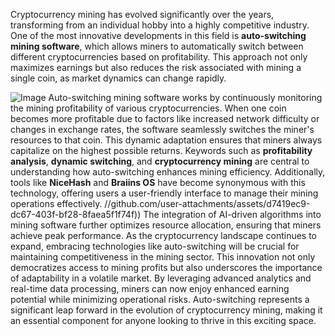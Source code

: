 Cryptocurrency mining has evolved significantly over the years, transforming from an individual hobby into a highly competitive industry. One of the most innovative developments in this field is **auto-switching mining software**, which allows miners to automatically switch between different cryptocurrencies based on profitability. This approach not only maximizes earnings but also reduces the risk associated with mining a single coin, as market dynamics can change rapidly.

![Image](https://github.com/user-attachments/assets/4a25d116-2220-4385-b08e-f287af8fcbc4)
Auto-switching mining software works by continuously monitoring the mining profitability of various cryptocurrencies. When one coin becomes more profitable due to factors like increased network difficulty or changes in exchange rates, the software seamlessly switches the miner's resources to that coin. This dynamic adaptation ensures that miners always capitalize on the highest possible returns.
Keywords such as **profitability analysis**, **dynamic switching**, and **cryptocurrency mining** are central to understanding how auto-switching enhances mining efficiency. Additionally, tools like **NiceHash** and **Braiins OS** have become synonymous with this technology, offering users a user-friendly interface to manage their mining operations effectively.
 //github.com/user-attachments/assets/d7419ec9-dc67-403f-bf28-8faea5f1f74f))
The integration of AI-driven algorithms into mining software further optimizes resource allocation, ensuring that miners achieve peak performance. As the cryptocurrency landscape continues to expand, embracing technologies like auto-switching will be crucial for maintaining competitiveness in the mining sector. This innovation not only democratizes access to mining profits but also underscores the importance of adaptability in a volatile market.
 By leveraging advanced analytics and real-time data processing, miners can now enjoy enhanced earning potential while minimizing operational risks. Auto-switching represents a significant leap forward in the evolution of cryptocurrency mining, making it an essential component for anyone looking to thrive in this exciting space.
